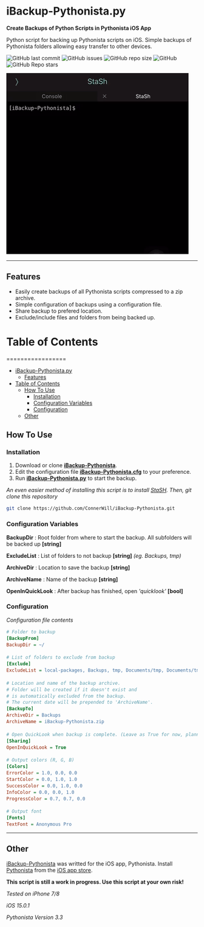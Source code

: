 # iBackup-Pythonista.py

**Create Backups of Python Scripts in Pythonista iOS App**

Python script for backing up Pythonista scripts on iOS. Simple backups of Pythonista folders allowing easy transfer to other devices.

![GitHub last commit](https://img.shields.io/github/last-commit/ConnerWill/iBackup-Pythonista)
![GitHub issues](https://img.shields.io/github/issues-raw/ConnerWill/iBackup-Pythonista)
![GitHub repo size](https://img.shields.io/github/repo-size/ConnerWill/iBackup-Pythonista)
![GitHub](https://img.shields.io/github/license/ConnerWill/iBackup-Pythonista)
![GitHub Repo stars](https://img.shields.io/github/stars/ConnerWill/iBackup-Pythonista?style=social)

![demo](./media/iBackup-Pythonista-demo.gif)

---

## Features
* Easily create backups of all Pythonista scripts compressed to a zip archive.
* Simple configuration of backups using a configuration file.
* Share backup to prefered location.
* Exclude/include files and folders from being backed up.


# Table of Contents
=================

* [iBackup-Pythonista.py](#ibackup-pythonistapy)
   * [Features](#features)
* [Table of Contents](#table-of-contents)
   * [How To Use](#how-to-use)
      * [Installation](#installation)
      * [Configuration Variables](#configuration-variables)
      * [Configuration](#configuration)
   * [Other](#other)

## How To Use

### Installation

1. Download or clone **[iBackup-Pythonista](https://github.com/ConnerWill/iBackup-Pythonista)**.
2. Edit the configuration file **[iBackup-Pythonista.cfg](https://github.com/ConnerWill/iBackup-Pythonista/iBackup-Pythonista.cfg)** to your preference.
3. Run **[iBackup-Pythonista.py](https://github.com/ConnerWill/iBackup-Pythonista/iBackup-Pythonista.py)** to start the backup.

*An even easier method of installing this script is to install [StaSH](https://github.com/ywangd/stash). Then, git clone this repository*

```bash
git clone https://github.com/ConnerWill/iBackup-Pythonista.git
```

### Configuration Variables

**BackupDir**
: Root folder from where to start the backup. All subfolders will be backed up **[string]**

**ExcludeList**
: List of folders to not backup **[string]**
*(eg. Backups, tmp)*

**ArchiveDir**
: Location to save the backup **[string]**

**ArchiveName**
: Name of the backup **[string]**

**OpenInQuickLook**
: After backup has finished, open *'quicklook'* **[bool]**


### Configuration

*Configuration file contents*

```INI
# Folder to backup
[BackupFrom]
BackupDir = ~/

# List of folders to exclude from backup
[Exclude]
ExcludeList = local-packages, Backups, tmp, Documents/tmp, Documents/tmp, Documents/Backups, .Trash, Documents/.Trash

# Location and name of the backup archive.
# Folder will be created if it doesn't exist and 
# is automatically excluded from the backup.
# The current date will be prepended to 'ArchiveName'.
[BackupTo]
ArchiveDir = Backups
ArchiveName = iBackup-Pythonista.zip

# Open QuickLook when backup is complete. (Leave as True for now, planning on adding automatic transfers/sharing) 
[Sharing]
OpenInQuickLook = True

# Output colors (R, G, B)
[Colors]
ErrorColor = 1.0, 0.0, 0.0
StartColor = 0.0, 1.0, 1.0
SuccessColor = 0.0, 1.0, 0.0
InfoColor = 0.0, 0.0, 1.0
ProgressColor = 0.7, 0.7, 0.0

# Output font
[Fonts]
TextFont = Anonymous Pro
```

---

## Other

[iBackup-Pythonista](https://github.com/ConnerWill/iBackup-Pythonista)  was writted for the iOS app, Pythonista. Install [Pythonista](https://omz-software.com/pythonista) from the [iOS app store](https://apps.apple.com/us/app/pythonista-3/id1085978097).

**This script is still a work in progress. Use this script at your own risk!**

*Tested on iPhone 7/8*

*iOS 15.0.1*

*Pythonista Version 3.3*
